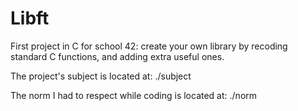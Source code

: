 # Libft
First project in C for school 42: create your own library by recoding standard C functions, and adding extra useful ones.

The project's subject is located at: ./subject

The norm I had to respect while coding is located at: ./norm
